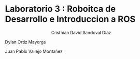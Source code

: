 # Laboratorio 3 : Roboitca de Desarrollo e Introduccion a ROS
<p align="center">
Cristhian David Sandoval Diaz
  
Dylan Ortiz Mayorga
  
Juan Pablo Vallejo Montañez
</p>


